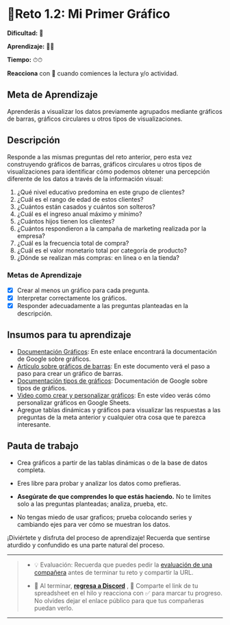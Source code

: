 

# 🔹Reto 1.2: Mi Primer Gráfico

**Dificultad:** 🌻

**Aprendizaje:** 🍯🍯

**Tiempo:** ⏱⏱

**Reacciona** con :eyes: cuando comiences la lectura y/o actividad.

## Meta de Aprendizaje

Aprenderás a visualizar los datos previamente agrupados mediante gráficos de barras, gráficos circulares u otros tipos de visualizaciones.

## Descripción

Responde a las mismas preguntas del reto anterior, pero esta vez construyendo gráficos de barras, gráficos circulares u otros tipos de visualizaciones para identificar cómo podemos obtener una percepción diferente de los datos a través de la información visual:

1. ¿Qué nivel educativo predomina en este grupo de clientes?
2. ¿Cuál es el rango de edad de estos clientes?
3. ¿Cuántos están casados y cuántos son solteros?
4. ¿Cuál es el ingreso anual máximo y mínimo?
5. ¿Cuántos hijos tienen los clientes?
6. ¿Cuántos respondieron a la campaña de marketing realizada por la empresa?
7. ¿Cuál es la frecuencia total de compra?
8. ¿Cuál es el valor monetario total por categoría de producto?
9. ¿Dónde se realizan más compras: en línea o en la tienda?

### Metas de Aprendizaje

- [x] Crear al menos un gráfico para cada pregunta.
- [x] Interpretar correctamente los gráficos.
- [x] Responder adecuadamente a las preguntas planteadas en la descripción.

## Insumos para tu aprendizaje

- [Documentación Gráficos](https://support.google.com/docs/answer/63824?hl=es&co=GENIE.Platform%3DDesktop): En este enlace encontrará la documentación de Google sobre gráficos.
- [Artículo sobre gráficos de barras](https://tipshojasdecalculo.com/grafico-de-barras-en-google-sheets/): En este documento verá el paso a paso para crear un gráfico de barras.
- [Documentación tipos de gráficos](https://support.google.com/docs/answer/190718?hl=es-419): Documentación de Google sobre tipos de gráficos.
- [Video como crear y personalizar gráficos](https://www.youtube.com/watch?v=Ws2cTgMTPQE&t=17s): En este vídeo verás cómo personalizar gráficos en Google Sheets.
- Agregue tablas dinámicas y gráficos para visualizar las respuestas a las preguntas de la meta anterior y cualquier otra cosa que te parezca interesante.

## Pauta de trabajo

- Crea gráficos a partir de las tablas dinámicas o de la base de datos completa.
   
- Eres libre para probar y analizar los datos como prefieras.

- **Asegúrate de que comprendes lo que estás haciendo.** No te limites solo a las preguntas planteadas; analiza, prueba, etc.

- No tengas miedo de usar graficos; prueba colocando series y cambiando ejes para ver cómo se muestran los datos.
  
¡Diviértete y disfruta del proceso de aprendizaje! Recuerda que sentirse aturdido y confundido es una parte natural del proceso.

---

> - 💡 Evaluación: Recuerda que puedes pedir la [evaluación de una compañera](../curruculum_model/lea_model_06_assessment.md) antes de terminar tu reto y compartir la URL.
> 
> - :mega: Al terminar, [**regresa a Discord**](https://discord.com/channels/1209273049304666113/1209888657507487744) , 💬 Comparte el link de tu spreadsheet en el hilo y reacciona con ✅ para marcar tu progreso. No olvides dejar el enlace público para que tus compañeras puedan verlo.

---
